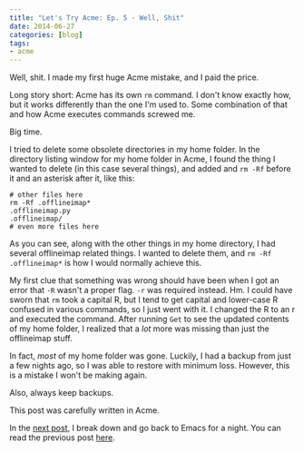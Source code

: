 ```yaml
---
title: "Let's Try Acme: Ep. 5 - Well, Shit"
date: 2014-06-27
categories: [blog]
tags: 
- acme
---
```

Well, shit. I made my first huge Acme mistake, and I paid the price.
<!--more-->
Long story short: Acme has its own `rm` command. I don't know exactly how, but it works differently than the one I'm used to. Some combination of that and how Acme executes commands screwed me.

Big time.

I tried to delete some obsolete directories in my home folder. In the directory listing window for my home folder in Acme, I found the thing I wanted to delete (in this case several things), and added and `rm -Rf` before it and an asterisk after it, like this:

```
# other files here
rm -Rf .offlineimap*
.offlineimap.py
.offlineimap/
# even more files here
```

As you can see, along with the other things in my home directory, I had several offlineimap related things. I wanted to delete them, and `rm -Rf .offlineimap*` is how I would normally achieve this. 

My first clue that something was wrong should have been when I got an error that `-R` wasn't a proper flag. `-r` was required instead. Hm. I could have sworn that `rm` took a capital R, but I tend to get capital and lower-case R confused in various commands, so I just went with it. I changed the R to an r and executed the command. After running `Get` to see the updated contents of my home folder, I realized that a *lot* more was missing than just the offlineimap stuff.

In fact, *most* of my home folder was gone. Luckily, I had a backup from just a few nights ago, so I was able to restore with minimum loss. However, this is a mistake I won't be making again.

Also, always keep backups.

This post was carefully written in Acme.

In the [next post](/blog/2014/07/07/lets-try-acme-episode-6-trouble-in-paradise/), I break down and go back to Emacs for a night. You can read the previous post [here](/blog/2014/06/26/lets-try-acme-ep-4-enough-messing-around/).
